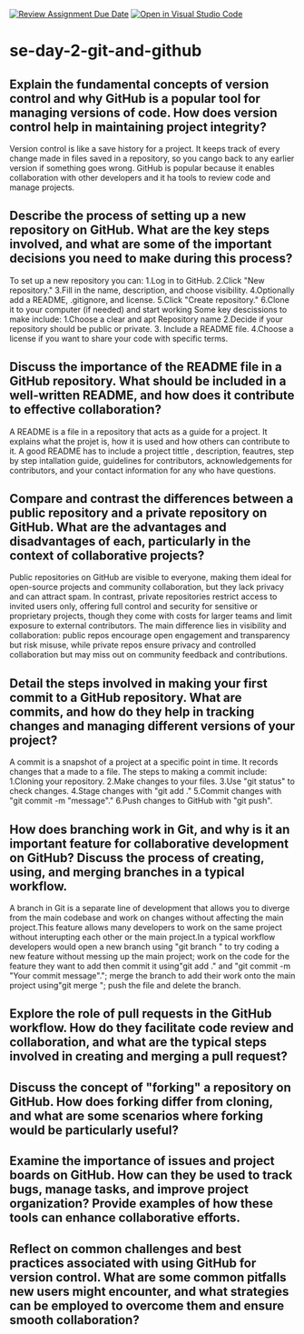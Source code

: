 [![Review Assignment Due Date](https://classroom.github.com/assets/deadline-readme-button-22041afd0340ce965d47ae6ef1cefeee28c7c493a6346c4f15d667ab976d596c.svg)](https://classroom.github.com/a/8wgCKhpZ)
[![Open in Visual Studio Code](https://classroom.github.com/assets/open-in-vscode-2e0aaae1b6195c2367325f4f02e2d04e9abb55f0b24a779b69b11b9e10269abc.svg)](https://classroom.github.com/online_ide?assignment_repo_id=18401640&assignment_repo_type=AssignmentRepo)
# se-day-2-git-and-github
## Explain the fundamental concepts of version control and why GitHub is a popular tool for managing versions of code. How does version control help in maintaining project integrity?
Version control is like a save history for a project. It keeps track of every change made in files saved in a repository, so you cango back to any earlier version if something goes wrong. GitHub is popular because it enables collaboration with other developers and it ha tools to review code and manage projects.
## Describe the process of setting up a new repository on GitHub. What are the key steps involved, and what are some of the important decisions you need to make during this process?
To set up a new repository you can:
  1.Log in to GitHub.
  2.Click "New repository."
  3.Fill in the name, description, and choose visibility.
  4.Optionally add a README, .gitignore, and license.
  5.Click "Create repository."
  6.Clone it to your computer (if needed) and start working
Some key descissions to make include:
  1.Choose a clear and apt Repository name
  2.Decide if your repository should be public or private.
  3. Include a README file.
  4.Choose a license if you want to share your code with specific terms.
## Discuss the importance of the README file in a GitHub repository. What should be included in a well-written README, and how does it contribute to effective collaboration?
A README is a file in a repository that acts as a guide for a project. It explains what the projet is, how it is used and how others can contribute to it. A good README has to include a project tittle , description, feautres, step by step intallation guide, guidelines for contributors, acknowledgements for contributors, and your contact information for any who have questions.
## Compare and contrast the differences between a public repository and a private repository on GitHub. What are the advantages and disadvantages of each, particularly in the context of collaborative projects?
  Public repositories on GitHub are visible to everyone, making them ideal for open-source projects and community collaboration, but they lack privacy and can attract spam.     In contrast, private repositories restrict access to invited users only, offering full control and security for sensitive or proprietary projects, though they come with     costs for larger teams and limit exposure to external contributors. The main difference lies in visibility and collaboration: public repos encourage open engagement and       transparency but risk misuse, while private repos ensure privacy and controlled collaboration but may miss out on community feedback and contributions.
## Detail the steps involved in making your first commit to a GitHub repository. What are commits, and how do they help in tracking changes and managing different versions of your project?
A commit is a snapshot of a project at a specific point in time. It records changes that a made to a file.
The steps to making a commit include:
  1.Cloning your repository.
  2.Make changes to your files.
  3.Use "git status" to check changes.
  4.Stage changes with "git add ."
  5.Commit changes with "git commit -m "message"."
  6.Push changes to GitHub with "git push".
## How does branching work in Git, and why is it an important feature for collaborative development on GitHub? Discuss the process of creating, using, and merging branches in a typical workflow.
A branch in Git is a separate line of development that allows you to diverge from the main codebase and work on changes without affecting the main project.This feature allows many developers to work on the same project without interupting each other or the main project.In a typical workflow developers would open a new branch using "git branch <branch-name>" to try coding a new feature without messing up the main project; work on the code for the feature they want to add then commit it using"git add ." and "git commit -m "Your commit message"."; merge the branch to add their work onto the main project using"git merge <branch-name>"; push the file and delete the branch.
## Explore the role of pull requests in the GitHub workflow. How do they facilitate code review and collaboration, and what are the typical steps involved in creating and merging a pull request?

## Discuss the concept of "forking" a repository on GitHub. How does forking differ from cloning, and what are some scenarios where forking would be particularly useful?

## Examine the importance of issues and project boards on GitHub. How can they be used to track bugs, manage tasks, and improve project organization? Provide examples of how these tools can enhance collaborative efforts.

## Reflect on common challenges and best practices associated with using GitHub for version control. What are some common pitfalls new users might encounter, and what strategies can be employed to overcome them and ensure smooth collaboration?
